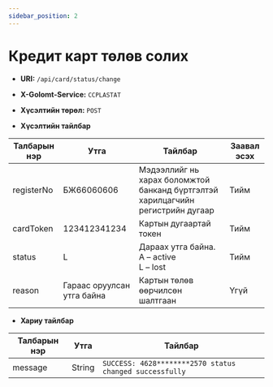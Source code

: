 ```yaml
---
sidebar_position: 2
---
```


# Кредит карт төлөв солих

- **URI:** `/api/card/status/change`

- **X-Golomt-Service:** `CCPLASTAT`

- **Хүсэлтийн төрөл:** `POST`

- **Хүсэлтийн тайлбар**

| Талбарын нэр                                 | Утга   |  Тайлбар | Заавал эсэх |
|------------------------------------------|-----------|--------------|-----------|
|registerNo	       | БЖ66060606	               | Мэдээллийг нь харах боломжтой банканд бүртгэлтэй харилцагчийн регистрийн дугаар|	Тийм|
|cardToken	       | 123412341234	           | Картын дугаартай токен	                                                        |Тийм|
|status	           | L	                       | Дараах утга байна. <br/>A – active  <br/>L – lost	                                        |Тийм|
|reason	           | Гараас оруулсан утга байна|	Картын төлөв өөрчилсөн шалтгаан	                                            |    Үгүй|


- **Хариу тайлбар**

| Талбарын нэр                                 | Утга   |  Тайлбар | 
|------------------------------------------|-----------|--------------|
|message|	String	|`SUCCESS: 4628********2570 status changed successfully` |
